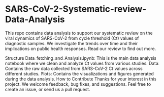 # SARS-CoV-2-Systematic-review-Data-Analysis
This repo contains data analysis to support our systematic review on the viral dynamics of SARS-CoV-2 from cycle threshold (Ct) values of diagnostic samples. We investigate the trends over time and their implications on public health responses. Read our review to find out more.

Structure
Data_fetching_and_Analysis.ipynb: This is the main data analysis notebook where we clean and analyze Ct values from various studies.
Data: Contains the raw data collected from SARS-CoV-2 Ct values across different studies.
Plots: Contains the visualizations and figures generated during the data analysis.
How to Contribute
Thanks for your interest in this project. We welcome feedback, bug fixes, and suggestions. Feel free to create an issue, or send us a pull request.
